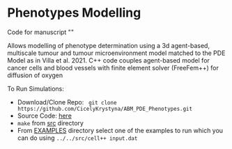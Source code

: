 # Phenotypes Modelling

Code for manuscript ""

Allows modelling of phenotype determination using a 3d agent-based, multiscale tumour and tumour microenvironment model matched to the PDE Model as in Villa et al. 2021. C++ code couples agent-based model for cancer cells and blood vessels with finite element solver (FreeFem++) for diffusion of oxygen

To Run Simulations:

* Download/Clone Repo: ``` git clone https://github.com/CicelyKrystyna/ABM_PDE_Phenotypes.git```
* Source Code: [here](https://github.com/CicelyKrystyna/ABM_PDE_Phenotypes/tree/main/src)
* ```make``` from [src](https://github.com/CicelyKrystyna/ABM_PDE_Phenotypes/tree/main/src) directory
* From [EXAMPLES]() directory select one of the examples to run which you can do using ```../../src/cell++ input.dat```
